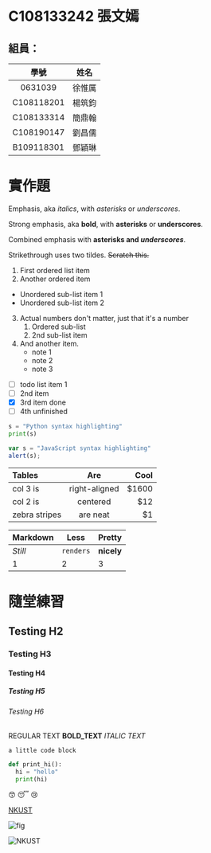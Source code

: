 # C108133242 張文嫣

## 組員：

學號        | 姓名   
:----------:|:----:
0631039     | 徐惟厲
C108118201  | 楊筑鈞
C108133314  | 簡鼎翰
C108190147  | 劉昌儒
B109118301  | 鄧穎琳


# 實作題
Emphasis, aka *italics*, with *asterisks* or _underscores_.

Strong emphasis, aka **bold**, with **asterisks** or __underscores__.

Combined emphasis with **asterisks and _underscores_**.

Strikethrough uses two tildes. ~~Scratch this.~~

1. First ordered list item
2. Another ordered item
  * Unordered sub-list item 1
  * Unordered sub-list item 2
3. Actual numbers don't matter, just that it's a number
   1. Ordered sub-list
   2. 2nd sub-list item
5. And another item.
   * note 1
   * note 2
   * note 3

- [ ] todo list item 1
- [ ] 2nd item
- [x] 3rd item done
- [ ] 4th unfinished

```python
s = "Python syntax highlighting"
print(s)
```

```js
var s = "JavaScript syntax highlighting"
alert(s);
```

Tables | Are | Cool
:----|:----:|----:
col 3 is | right-aligned | $1600
col 2 is | centered | $12
zebra stripes | are neat | $1

Markdown | Less | Pretty
----|----|----
*Still* | `renders` | **nicely**
1 | 2 | 3

# 隨堂練習
## Testing H2
### Testing H3
#### Testing H4
##### Testing H5
###### Testing H6

REGULAR TEXT **BOLD_TEXT** *ITALIC TEXT* 

`a little code block`

```python
def print_hi():
  hi = "hello"
  print(hi)
```

😙 😴 😢

[NKUST](https://www.nkust.edu.tw/)

![fig](nkust2.jpg "海底風光")

![NKUST](https://www.nkust.edu.tw/var/file/0/1000/img/513/182513897.png "NKUST LOGO")
